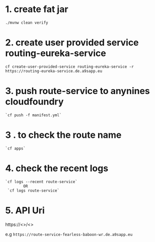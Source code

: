 # 1. create fat jar
  `./mvnw clean verify`
# 2. create user provided service routing-eureka-service

`cf create-user-provided-service routing-eureka-service -r https://routing-eureka-service.de.a9sapp.eu`
  
# 3. push route-service to anynines cloudfoundry
    
    `cf push -f manifest.yml`
# 3 . to check the route name   

    `cf apps`
# 4. check the recent logs

    `cf logs --recent route-service`
            OR
     `cf logs route-service`
# 5. API Uri

https://<<routes>>/<<api>>

e.g `https://route-service-fearless-baboon-wr.de.a9sapp.eu`

